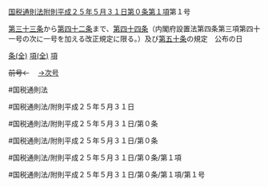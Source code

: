 [国税通則法附則平成２５年５月３１日第０条第１項](国税通則法＿＿＿＿附則平成２５年５月３１日第０条第１項)第１号

[第三十三条](国税通則法＿＿＿＿附則平成２５年５月３１日第３３条第１項)から[第四十二条](国税通則法＿＿＿＿附則平成２５年５月３１日第４２条第１項)まで、[第四十四条](国税通則法＿＿＿＿附則平成２５年５月３１日第４４条第１項)（内閣府設置法第四条第三項第四十一号の次に一号を加える改正規定に限る。）及び[第五十条](国税通則法＿＿＿＿附則平成２５年５月３１日第５０条第１項)の規定　公布の日

[条(全)](国税通則法＿＿＿＿附則平成２５年５月３１日第０条_.md)    [項(全)](国税通則法＿＿＿＿附則平成２５年５月３１日第０条第１項_.md)    [項](国税通則法＿＿＿＿附則平成２５年５月３１日第０条第１項.md)

~~前号←~~　  [→次号](国税通則法＿＿＿＿附則平成２５年５月３１日第０条第１項第２号.md)

#国税通則法

#国税通則法/附則平成２５年５月３１日

#国税通則法/附則平成２５年５月３１日/第０条

#国税通則法/附則平成２５年５月３１日/第０条

#国税通則法/附則平成２５年５月３１日/第０条/第１項

#国税通則法/附則平成２５年５月３１日/第０条/第１項/第１号


